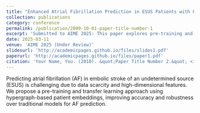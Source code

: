 ```yaml
---
title: "Enhanced Atrial Fibrillation Prediction in ESUS Patients with Pre-training and Transfer Learning"
collection: publications
category: conference
permalink: /publication/2009-10-01-paper-title-number-1
excerpt: 'Submitted to AIME 2025: This paper explores pre-training and transfer learning approaches to enhance atrial fibrillation (AF) prediction in ESUS patients.'
date: 2025-03-11
venue: 'AIME 2025 (Under Review)'
slidesurl: 'http://academicpages.github.io/files/slides1.pdf'
paperurl: 'http://academicpages.github.io/files/paper1.pdf'
citation: 'Your Name, You. (2010). &quot;Paper Title Number 2.&quot; <i>Journal 1</i>. 1(1).'
---
```


Predicting atrial fibrillation (AF) in embolic stroke of an undetermined source (ESUS) is challenging due to data scarcity and high-dimensional features. We propose a pre-training and transfer learning approach using hypergraph-based patient embeddings, improving accuracy and robustness over traditional models for AF prediction.
